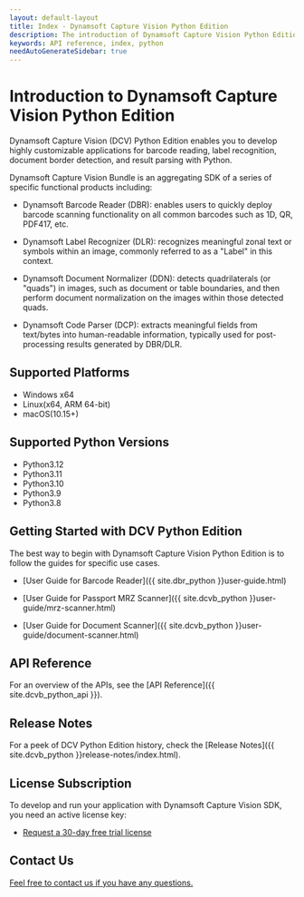 ```yaml
---
layout: default-layout
title: Index - Dynamsoft Capture Vision Python Edition
description: The introduction of Dynamsoft Capture Vision Python Edition.
keywords: API reference, index, python
needAutoGenerateSidebar: true
---
```


# Introduction to Dynamsoft Capture Vision Python Edition

Dynamsoft Capture Vision (DCV) Python Edition enables you to develop highly customizable applications for barcode reading, label recognition, document border detection, and result parsing with Python.

Dynamsoft Capture Vision Bundle is an aggregating SDK of a series of specific functional products including:

- Dynamsoft Barcode Reader (DBR): enables users to quickly deploy barcode scanning functionality on all common barcodes such as 1D, QR, PDF417, etc.

- Dynamsoft Label Recognizer (DLR): recognizes meaningful zonal text or symbols within an image, commonly referred to as a "Label" in this context.

- Dynamsoft Document Normalizer (DDN): detects quadrilaterals (or "quads") in images, such as document or table boundaries, and then perform document normalization on the images within those detected quads.

- Dynamsoft Code Parser (DCP): extracts meaningful fields from text/bytes into human-readable information, typically used for post-processing results generated by DBR/DLR.

## Supported Platforms

- Windows x64
- Linux(x64, ARM 64-bit)
- macOS(10.15+)

## Supported Python Versions

- Python3.12
- Python3.11
- Python3.10
- Python3.9
- Python3.8

## Getting Started with DCV Python Edition

The best way to begin with Dynamsoft Capture Vision Python Edition is to follow the guides for specific use cases.

- [User Guide for Barcode Reader]({{ site.dbr_python }}user-guide.html)

- [User Guide for Passport MRZ Scanner]({{ site.dcvb_python }}user-guide/mrz-scanner.html)

- [User Guide for Document Scanner]({{ site.dcvb_python }}user-guide/document-scanner.html)

## API Reference

For an overview of the APIs, see the [API Reference]({{ site.dcvb_python_api }}).

## Release Notes

For a peek of DCV Python Edition history, check the [Release Notes]({{ site.dcvb_python }}release-notes/index.html).

## License Subscription

To develop and run your application with Dynamsoft Capture Vision SDK, you need an active license key:

* <a href = "https://www.dynamsoft.com/customer/license/trialLicense?utm_source=docs&product=dcv&package=python" target = "_blank">Request a 30-day free trial license</a>

## Contact Us

<a href = "https://www.dynamsoft.com/company/customer-service/#contact" target = "_blank">Feel free to contact us if you have any questions.</a>
